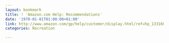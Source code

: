 ```yaml
---
layout: bookmark
title: ! 'Amazon.com Help: Recommendations'
date: '1970-01-01T01:00:00+01:00'
link: http://www.amazon.com/gp/help/customer/display.html/ref=hp_13316081_how?nodeId=13316081#how
categories: Recreation

---
```

